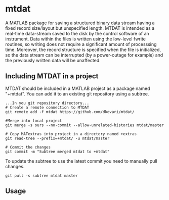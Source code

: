 # mtdat
A MATLAB package for saving a structured binary data stream having a fixed record size/layout but unspecified length. MTDAT is intended as a real-time data-stream saved to the disk by the control software of an instrument. Data within the files is written using the low-level fwrite routines, so writing does not require a significant amount of processsing time. Moreover, the record structure is specified when the file is initialized, so the data stream can be interrupted (by a power-outage for example) and the previously written data will be unaffected.
## Including MTDAT in a project
MTDAT should be included in a MATLAB project as a package named "+mtdat". You can add it to an existing git repository using a subtree.
```
...In you git repository directory...
# Create a remote connection to MTDAT
git remote add -f mtdat https://github.com/dkovari/mtdat/

#Merge into local project
git merge -s ours --no-commit --allow-unrelated-histories mtdat/master

# Copy MATextras into project in a directory named +extras
git read-tree --prefix=+mtdat/ -u mtdat/master

# Commit the changes
git commit -m "Subtree merged mtdat to +mtdat"
```
To update the subtree to use the latest commit you need to manually pull changes.
```
git pull -s subtree mtdat master
```
## Usage

